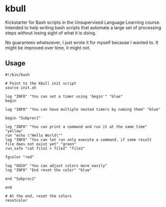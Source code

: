 kbull
=====

Kickstarter for Bash scripts in the Unsupervised Language Learning course. Intended to help writing bash scripts that automate a large set of processing steps without losing sight of what it is doing.

No guarantees whatsoever, I just wrote it for myself because I wanted to. It might be improved over time, it might not.

Usage
-----

    #!/bin/bash

    # Point to the kbull init script
    source init.sh

    log "INFO" "You can set a timer using 'begin'" "blue"
    begin

    log "INFO" "You can have multiple nested timers by naming them" "blue"

    begin "Subproc1"

    log "INFO" "You can print a command and run it at the same time" "yellow"
    run "echo \"Hello World\""
    log "INFO" "You can let run only execute a command, if some result file does not exist yet" "green"
    run_safe "cat file1 > file2" "file2"

    fgcolor "red"

    log "OUCH" "You can adjust colors more easily"
    log "INFO" "End reset the color" "blue"

    end "Subproc1"

    end

    # At the end, reset the colors
    resetcolor
